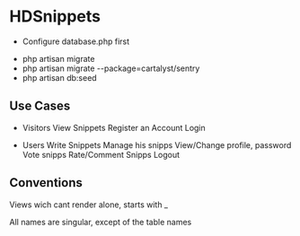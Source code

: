 # HDSnippets

- Configure database.php first

* php artisan migrate
* php artisan migrate --package=cartalyst/sentry
* php artisan db:seed

## Use Cases

- Visitors
	View Snippets
	Register an Account
	Login

- Users
	Write Snippets
	Manage his snipps
	View/Change profile, password
	Vote snipps
	Rate/Comment Snipps
	Logout




## Conventions
Views wich cant render alone, starts with _

All names are singular, except of the table names